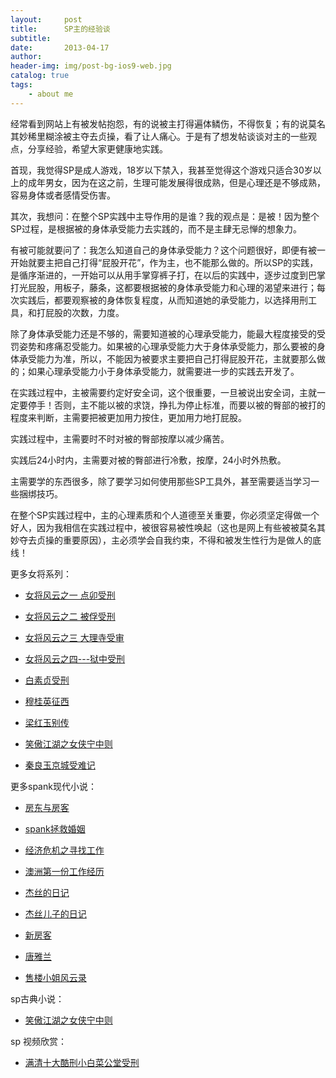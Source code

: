 ```yaml
---
layout:     post
title:      SP主的经验谈
subtitle:   
date:       2013-04-17
author:     
header-img: img/post-bg-ios9-web.jpg
catalog: true
tags:
    - about me
---
```



经常看到网站上有被发帖抱怨，有的说被主打得遍体鳞伤，不得恢复；有的说莫名其妙稀里糊涂被主夺去贞操，看了让人痛心。于是有了想发帖谈谈对主的一些观点，分享经验，希望大家更健康地实践。

首现，我觉得SP是成人游戏，18岁以下禁入，我甚至觉得这个游戏只适合30岁以上的成年男女，因为在这之前，生理可能发展得很成熟，但是心理还是不够成熟，容易身体或者感情受伤害。

其次，我想问：在整个SP实践中主导作用的是谁？我的观点是：是被！因为整个SP过程，是根据被的身体承受能力去实践的，而不是主肆无忌惮的想象力。

有被可能就要问了：我怎么知道自己的身体承受能力？这个问题很好，即便有被一开始就要主把自己打得“屁股开花”，作为主，也不能那么做的。所以SP的实践，是循序渐进的，一开始可以从用手掌穿裤子打，在以后的实践中，逐步过度到巴掌打光屁股，用板子，藤条，这都要根据被的身体承受能力和心理的渴望来进行；每次实践后，都要观察被的身体恢复程度，从而知道她的承受能力，以选择用刑工具，和打屁股的次数，力度。

除了身体承受能力还是不够的，需要知道被的心理承受能力，能最大程度接受的受罚姿势和疼痛忍受能力。如果被的心理承受能力大于身体承受能力，那么要被的身体承受能力为准，所以，不能因为被要求主要把自己打得屁股开花，主就要那么做的；如果心理承受能力小于身体承受能力，就需要进一步的实践去开发了。

在实践过程中，主被需要约定好安全词，这个很重要，一旦被说出安全词，主就一定要停手！否则，主不能以被的求饶，挣扎为停止标准，而要以被的臀部的被打的程度来判断，主需要把被更加用力按住，更加用力地打屁股。

实践过程中，主需要时不时对被的臀部按摩以减少痛苦。

实践后24小时内，主需要对被的臀部进行冷敷，按摩，24小时外热敷。

主需要学的东西很多，除了要学习如何使用那些SP工具外，甚至需要适当学习一些捆绑技巧。

在整个SP实践过程中，主的心理素质和个人道德至关重要，你必须坚定得做一个好人，因为我相信在实践过程中，被很容易被性唤起（这也是网上有些被被莫名其妙夺去贞操的重要原因），主必须学会自我约束，不得和被发生性行为是做人的底线！




更多女将系列：

- [女将风云之一 点卯受刑](http://childinside.club/2003/12/11/%E5%A5%B3%E5%B0%86%E9%A3%8E%E4%BA%91%E4%B9%8B%E4%B8%80-%E7%82%B9%E5%8D%AF%E5%8F%97%E5%88%91/)

- [女将风云之二 被俘受刑](http://childinside.club/2003/12/11/%E5%A5%B3%E5%B0%86%E9%A3%8E%E4%BA%91%E4%B9%8B%E4%BA%8C-%E8%A2%AB%E4%BF%98%E5%8F%97%E5%88%91/)

- [女将风云之三 大理寺受审](http://childinside.club/2003/12/11/%E5%A5%B3%E5%B0%86%E9%A3%8E%E4%BA%91%E4%B9%8B%E4%B8%89-%E5%A4%A7%E7%90%86%E5%AF%BA%E5%8F%97%E5%AE%A1/)

- [女将风云之四---狱中受刑](http://childinside.club/2003/12/11/%E5%A5%B3%E5%B0%86%E9%A3%8E%E4%BA%91%E4%B9%8B%E5%9B%9B-%E7%8B%B1%E4%B8%AD%E5%8F%97%E5%88%91/)

- [白素贞受刑](http://childinside.club/2003/12/11/%E7%99%BD%E7%B4%A0%E8%B4%9E%E5%8F%97%E5%88%91/)

- [穆桂英征西](http://childinside.club/2013/04/17/%E7%A9%86%E6%A1%82%E8%8B%B1%E5%BE%81%E8%A5%BF/)

- [梁红玉别传](http://childinside.club/2013/12/11/%E6%A2%81%E7%BA%A2%E7%8E%89%E5%88%AB%E4%BC%A0/)

- [笑傲江湖之女侠宁中则](http://childinside.club/2013/12/20/%E7%AC%91%E5%82%B2%E6%B1%9F%E6%B9%96%E4%B9%8B%E5%A5%B3%E4%BE%A0%E5%AE%81%E4%B8%AD%E5%88%99/)

- [秦良玉京城受难记](http://childinside.club/2016/05/12/%E7%A7%A6%E8%89%AF%E7%8E%89%E4%BA%AC%E5%9F%8E%E5%8F%97%E9%9A%BE%E8%AE%B0/)

更多spank现代小说：

- [房东与房客](http://childinside.club/2019/12/31/%E6%88%BF%E4%B8%9C%E4%B8%8E%E6%88%BF%E5%AE%A2/)
- [spank拯救婚姻](http://childinside.club/2019/12/29/spank%E6%8B%AF%E6%95%91%E5%A9%9A%E5%A7%BB/)
- [经济危机之寻找工作](http://childinside.club/2019/11/25/%E7%BB%8F%E6%B5%8E%E5%8D%B1%E6%9C%BA%E4%B9%8B%E5%AF%BB%E6%89%BE%E5%B7%A5%E4%BD%9C/)

- [澳洲第一份工作经历](http://childinside.club/2018/06/02/%E6%BE%B3%E6%B4%B2%E7%AC%AC%E4%B8%80%E4%BB%BD%E5%B7%A5%E4%BD%9C%E7%BB%8F%E5%8E%86/)
- [杰丝的日记](http://childinside.club/2018/04/18/%E6%9D%B0%E4%B8%9D%E7%9A%84%E6%97%A5%E8%AE%B0/)
- [杰丝儿子的日记](http://childinside.club/2018/04/17/%E6%9D%B0%E4%B8%9D%E5%84%BF%E5%AD%90%E7%9A%84%E6%97%A5%E8%AE%B0/)
- [新房客](http://childinside.club/2018/04/16/%E7%94%B7%E6%88%BF%E4%B8%9C%E4%B8%8E%E5%A5%B3%E6%88%BF%E5%AE%A2/)
- [唐雅兰](http://childinside.club/2013/04/03/%E5%94%90%E9%9B%85%E5%85%B0/)

- [售楼小姐风云录](http://childinside.club/2020/01/02/%E5%8D%B1%E6%9C%BA%E6%9D%A5%E4%B8%B4/)



sp古典小说：

- [笑傲江湖之女侠宁中则](http://childinside.club/2013/12/20/%E7%AC%91%E5%82%B2%E6%B1%9F%E6%B9%96%E4%B9%8B%E5%A5%B3%E4%BE%A0%E5%AE%81%E4%B8%AD%E5%88%99/)


sp 视频欣赏：

- [满清十大酷刑小白菜公堂受刑](http://childinside.club/2018/04/19/%E5%B0%8F%E7%99%BD%E8%8F%9C%E5%8F%97%E5%88%91/)